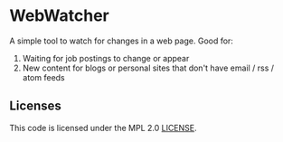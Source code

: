 # WebWatcher

A simple tool to watch for changes in a web page. Good for:

 1. Waiting for job postings to change or appear
 2. New content for blogs or personal sites that don't have email / rss / atom feeds

## Licenses

This code is licensed under the MPL 2.0 [LICENSE](LICENSE).


